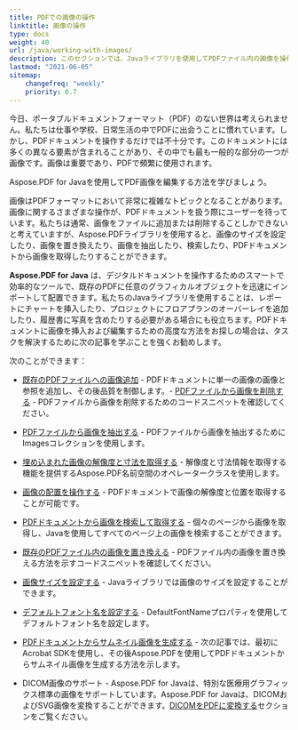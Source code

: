 ```yaml
---
title: PDFでの画像の操作
linktitle: 画像の操作
type: docs
weight: 40
url: /java/working-with-images/
description: このセクションでは、Javaライブラリを使用してPDFファイル内の画像を操作する機能について説明します。
lastmod: "2021-06-05"
sitemap:
    changefreq: "weekly"
    priority: 0.7
---
```


今日、ポータブルドキュメントフォーマット（PDF）のない世界は考えられません。私たちは仕事や学校、日常生活の中でPDFに出会うことに慣れています。しかし、PDFドキュメントを操作するだけでは不十分です。このドキュメントには多くの異なる要素が含まれることがあり、その中でも最も一般的な部分の一つが画像です。画像は重要であり、PDFで頻繁に使用されます。

Aspose.PDF for Javaを使用してPDF画像を編集する方法を学びましょう。

画像はPDFフォーマットにおいて非常に複雑なトピックとなることがあります。
 画像に関するさまざまな操作が、PDFドキュメントを扱う際にユーザーを待っています。私たちは通常、画像をファイルに追加または削除することしかできないと考えていますが、Aspose.PDFライブラリを使用すると、画像のサイズを設定したり、画像を置き換えたり、画像を抽出したり、検索したり、PDFドキュメントから画像を取得したりすることができます。

**Aspose.PDF for Java** は、デジタルドキュメントを操作するためのスマートで効率的なツールで、既存のPDFに任意のグラフィカルオブジェクトを迅速にインポートして配置できます。私たちのJavaライブラリを使用することは、レポートにチャートを挿入したり、プロジェクトにフロアプランのオーバーレイを追加したり、履歴書に写真を含めたりする必要がある場合にも役立ちます。PDFドキュメントに画像を挿入および編集するための高度な方法をお探しの場合は、タスクを解決するために次の記事を学ぶことを強くお勧めします。

次のことができます：

- [既存のPDFファイルへの画像追加](/pdf/java/add-image-to-existing-pdf-file/) - PDFドキュメントに単一の画像の画像と参照を追加し、その後品質を制御します。- [PDFファイルから画像を削除する](/pdf/java/delete-images-from-pdf-file/) - PDFファイルから画像を削除するためのコードスニペットを確認してください。
- [PDFファイルから画像を抽出する](/pdf/java/extract-images-from-pdf-file/) - PDFファイルから画像を抽出するためにImagesコレクションを使用します。
- [埋め込まれた画像の解像度と寸法を取得する](/pdf/java/get-resolution-and-dimensions-of-embedded-images/) - 解像度と寸法情報を取得する機能を提供するAspose.PDF名前空間のオペレータークラスを使用します。
- [画像の配置を操作する](/pdf/java/working-with-image-placement/) - PDFドキュメントで画像の解像度と位置を取得することが可能です。
- [PDFドキュメントから画像を検索して取得する](/pdf/java/search-and-get-images-from-pdf-document/) - 個々のページから画像を取得し、Javaを使用してすべてのページ上の画像を検索することができます。
- [既存のPDFファイル内の画像を置き換える](/pdf/java/replace-image-in-existing-pdf-file/) - PDFファイル内の画像を置き換える方法を示すコードスニペットを確認してください。

- [画像サイズを設定する](/pdf/java/set-image-size/) - Javaライブラリでは画像のサイズを設定することができます。
- [デフォルトフォント名を設定する](/pdf/java/set-default-font-name/) - DefaultFontNameプロパティを使用してデフォルトフォント名を設定します。
- [PDFドキュメントからサムネイル画像を生成する](/pdf/java/generate-thumbnail-images-from-pdf-documents/) - 次の記事では、最初にAcrobat SDKを使用し、その後Aspose.PDFを使用してPDFドキュメントからサムネイル画像を生成する方法を示します。
- DICOM画像のサポート - Aspose.PDF for Javaは、特別な医療用グラフィックス標準の画像をサポートしています。Aspose.PDF for Javaは、DICOMおよびSVG画像を変換することができます。[DICOMをPDFに変換する](/pdf/java/convert-dicom-to-pdf/)セクションをご覧ください。